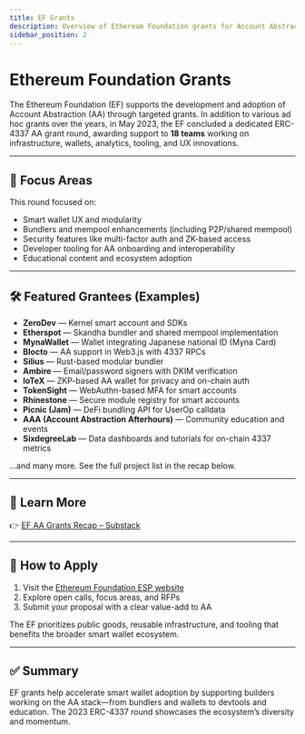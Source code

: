 ```yaml
---
title: EF Grants
description: Overview of Ethereum Foundation grants for Account Abstraction projects.
sidebar_position: 2
---
```


# Ethereum Foundation Grants

The Ethereum Foundation (EF) supports the development and adoption of Account Abstraction (AA) through targeted grants. In addition to various ad hoc grants over the years, in May 2023, the EF concluded a dedicated ERC-4337 AA grant round, awarding support to **18 teams** working on infrastructure, wallets, analytics, tooling, and UX innovations.



---

## 🎯 Focus Areas

This round focused on:
- Smart wallet UX and modularity
- Bundlers and mempool enhancements (including P2P/shared mempool)
- Security features like multi-factor auth and ZK-based access
- Developer tooling for AA onboarding and interoperability
- Educational content and ecosystem adoption

---

## 🛠 Featured Grantees (Examples)

- **ZeroDev** — Kernel smart account and SDKs
- **Etherspot** — Skandha bundler and shared mempool implementation
- **MynaWallet** — Wallet integrating Japanese national ID (Myna Card)
- **Blocto** — AA support in Web3.js with 4337 RPCs
- **Silius** — Rust-based modular bundler
- **Ambire** — Email/password signers with DKIM verification
- **IoTeX** — ZKP-based AA wallet for privacy and on-chain auth
- **TokenSight** — WebAuthn-based MFA for smart accounts
- **Rhinestone** — Secure module registry for smart accounts
- **Picnic (Jam)** — DeFi bundling API for UserOp calldata
- **AAA (Account Abstraction Afterhours)** — Community education and events
- **SixdegreeLab** — Data dashboards and tutorials for on-chain 4337 metrics

...and many more. See the full project list in the recap below.

---

## 📘 Learn More

👉 [EF AA Grants Recap – Substack](https://substack.com/home/post/p-163059459)

---

## 📢 How to Apply

1. Visit the [Ethereum Foundation ESP website](https://esp.ethereum.foundation/)
2. Explore open calls, focus areas, and RFPs
3. Submit your proposal with a clear value-add to AA

The EF prioritizes public goods, reusable infrastructure, and tooling that benefits the broader smart wallet ecosystem.

---

## ✅ Summary

EF grants help accelerate smart wallet adoption by supporting builders working on the AA stack—from bundlers and wallets to devtools and education. The 2023 ERC-4337 round showcases the ecosystem’s diversity and momentum.
